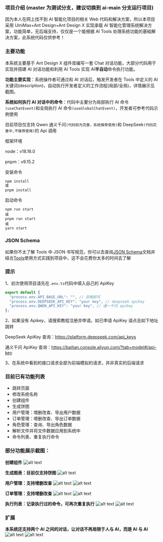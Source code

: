 ### 项目介绍 (master 为测试分支，建议切换到 ai-main 分支运行项目)

因为本人在网上找不到 AI 智能化项目的相关 Web 代码和解决方案，所以本项目采用 UmiMax+Ant Design+Ant Design X 实现承载 AI 智能化管理系统解决方案，功能简单，无后端支持，仅仅是一个能根据 AI Tools 处理系统功能的基础解决方案，此系统代码仅供参考！

### 主要功能

本系统主要基于 Ant Design X 组件库编写一套 Chat 对话功能，大部分代码用于实现并搭建 AI 对话功能和利用 AI Tools 实现 AI**半自动**命令执行功能。

**功能主要实现**：系统操作者可通过和 AI 对话后，触发开发者在 Tools 中定义的 AI 关键词(description)，自动执行开发者定义的工作流程(局部/全局)，详情展示见截图。

**系统如何执行 AI 对话中的命令**：代码中主要分为局部执行 AI 命令`(useChatEvent)`和全局执行 AI 命令`(useGlobalChatEvent)`，开发者可参考代码示例使用

目前项目仅支持 Qwen 通义千问`(代码较为完善，系统推荐使用)`和 DeepSeek`(代码完善中,不推荐使用)`的 Api 调用

框架环境

node：v18.16.0

pnpm：v9.15.2

安装命令

```sh
npm install
或
pnpm install
```

启动命令

```shell
npm run start
或
pnpm run start
或
yarn start
```

### JSON Schema

如果你不太了解 Tools 中 JSON 书写规范，你可以去查阅[JSON Schema](https://json-schema.apifox.cn/)文档并结合[Tools](https://api-docs.deepseek.com/zh-cn/api/create-chat-completion)使用方式实践到项目中，这不会花费你太多的时间去了解

### 提示

1、初次使用项目请先在`.env.ts`代码中填入自己的 ApiKey

```js
export default {
  "process.env.API_BASE_URL": "", // 忽略即可
  "process.env.DEEPSEEK_API_KEY": "your key", // deepseek apikey
  "process.env.QWEN_API_KEY": "your key", // 通一千问 apikey
};
```

2、如果没有 Apikey，请搜索教程注册并申请。如已申请 ApiKey 请点击如下地址跳转

DeepSeek ApiKey 查询：https://platform.deepseek.com/api_keys

通义千问 ApiKey 查询：https://bailian.console.aliyun.com/?tab=model#/api-key

3、在系统中看到的接口请求全部为前端模拟的请求，并非真实的后端请求

### 目前已有功能列表

- 跳转页面
- 修改系统名称
- 创建组件
- 生成饼图
- 用户管理：增删改查、导出用户数据
- 订单管理：增删改查、导出订单数据
- 角色管理：查询、导出角色数据
- 解析文件并将文件数据应用到系统中
- 命令列表、重复执行命令

### 部分功能展示截图：

**创建组件**
![alt text](public/image-cpn.png)

**生成图表：目前仅支持饼图**
![alt text](public/image-charts.png)

**用户管理：支持增删改查**
![alt text](public/image-user-1.png)
![alt text](public/image-user-2.png)

**订单管理：支持增删改查**
![alt text](public/image-order-1.png)
![alt text](public/image-order-2.png)

**执行列表：记录执行过的命令，可再次重复执行**
![alt text](public/image-cmd-1.png)
![alt text](public/image-cmd-2.png)

### 扩展

**本系统还支持两个 AI 之间的对话，让对话不再局限于人与 AI，而是 AI 与 AI**
![alt text](public/image-auto-1.png)
![alt text](public/image-auto-2.png)
